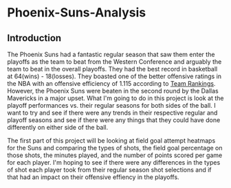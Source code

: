 # Phoenix-Suns-Analysis

## Introduction

The Phoenix Suns had a fantastic regular season that saw them enter the playoffs as the team to beat from the Western Conference and arguably the team to beat in the overall playoffs. They had the best record in basketball at 64(wins) - 18(losses). They boasted one of the better offensive ratings in the NBA with an offensive efficiency of 1.115 according to [Team Rankings](https://www.teamrankings.com/nba/stat/offensive-efficiency). However, the Phoenix Suns were beaten in the second round by the Dallas Mavericks in a major upset. What I'm going to do in this project is look at the playoff performances vs. their regular seasons for both sides of the ball. I want to try and see if there were any trends in their respective regular and playoff seasons and see if there were any things that they could have done differently on either side of the ball.

The first part of this project will be looking at field goal attempt heatmaps for the Suns and comparing the types of shots, the field goal percentage on those shots, the minutes played, and the number of points scored per game for each player. I'm hoping to see if there were any differences in the types of shot each player took from their regular season shot selections and if that had an impact on their offensive effiency in the playoffs. 


